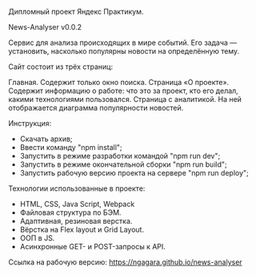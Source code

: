 Дипломный проект Яндекс Практикум.

News-Analyser v0.0.2

Сервис для анализа происходящих в мире событий.
Его задача — установить, насколько популярны новости на определённую тему.

Сайт состоит из трёх страниц:

Главная. Содержит только окно поиска.
Страница «О проекте». Содержит информацию о работе: что это за проект, кто его делал, какими технологиями пользовался.
Страница с аналитикой. На ней отображается диаграмма популярности новостей.

Инструкция:

- Скачать архив;
- Ввести команду "npm install";
- Запустить в режиме разработки командой "npm run dev";
- Запустить в режиме окончательной сборки "npm run build";
- Запустить рабочую версию проекта на сервере "npm run deploy";

Технологии использованные в проекте:

- HTML, CSS, Java Script, Webpack
- Файловая структура по БЭМ.
- Адаптивная, резиновая верстка.
- Вёрстка на Flex layout и Grid Layout.
- ООП в JS.
- Асинхронные GET- и POST-запросы к API.

Ссылка на рабочую версию: https://ngagara.github.io/news-analyser



